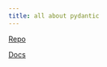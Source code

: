```yaml
---
title: all about pydantic
---
```


[Repo](https://github.com/pydantic/pydantic)

[Docs](https://docs.pydantic.dev/latest/)
